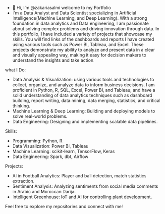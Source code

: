 - 👋 Hi, I’m @zakariasalmi welcome to my Portfolio
-  I'm a Data Analyst and Data Scientist specializing in Artificial Intelligence(Machine Learning, and Deep Learning). With a strong foundation in data analytics and Data engineering, I am passionate about solving complex problems and driving innovation through data. In this portfolio, I have included a variety of projects that showcase my skills. You will find links of the dashboards and reports I have created using various tools such as Power BI, Tableau, and Excel. These projects demonstrate my ability to analyze and present data in a clear and visually appealing way, making it easy for decision makers to understand the insights and take action.

what I Do:
- Data Analysis & Visualization: using various tools and technologies to collect, organize, and analyze data to inform business decisions. I am proficient in Python, R, SQL, Excel, Power BI, and Tableau, and have a solid understanding of data analytics techniques such as dashboard building, report writing, data mining, data merging, statistics, and critical thinking.
- Machine Learning & Deep Learning: Building and deploying models to solve real-world problems.
- Data Engineering: Designing and implementing scalable data pipelines.

Skills:
- Programming: Python, R
- Data Visualization: Power BI, Tableau
- Machine Learning: scikit-learn, TensorFlow, Keras
- Data Engineering: Spark, dbt, Airflow

Projects:
- AI in Football Analytics: Player and ball detection, match statistics extraction.
- Sentiment Analysis: Analyzing sentiments from social media comments in Arabic and Moroccan Darija.
- Intelligent Greenhouse: IoT and AI for controlling plant development.
  
Feel free to explore my repositories and connect with me!
